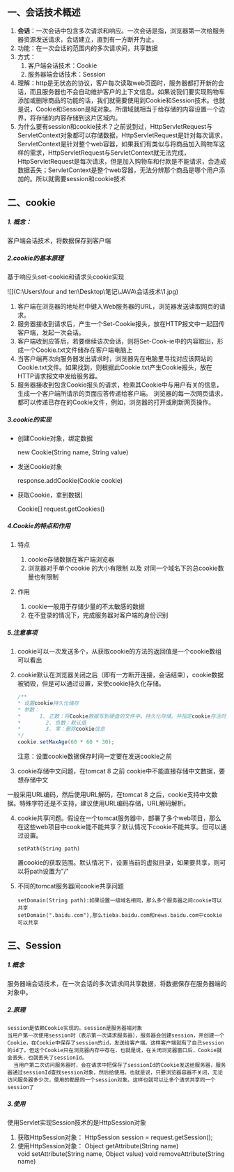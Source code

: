 ## 一、会话技术概述

1. **会话**：一次会话中包含多次请求和响应。一次会话是指，浏览器第一次给服务器资源发送请求，会话建立，直到有一方断开为止。
2. 功能：在一次会话的范围内的多次请求间，共享数据
3. 方式：
   1.  客户端会话技术：Cookie
   2. 服务器端会话技术：Session
4. 理解：http是无状态的协议，客户每次读取web页面时，服务器都打开新的会话，而且服务器也不会自动维护客户的上下文信息。如果说我们要实现购物车添加或删除商品的功能的话，我们就需要使用到Cookie和Session技术。也就是说，Cookie和Session是域对象。所谓域就相当于给存储的内容设置一个边界，将存储的内容存储到这片区域内。
5. 为什么要有session和cookie技术？之前说到过，HttpServletRequest与ServletContext对象都可以存储数据，HttpServletRequest是针对每次请求，ServletContext是针对整个web容器，如果我们有类似与将商品加入购物车这样的需求，HttpServletRequest与ServletContext就无法完成，HttpServletRequest是每次请求，但是加入购物车和付款是不能请求，会造成数据丢失；ServletContext是整个web容器，无法分辨那个商品是哪个用户添加的。所以就需要session和cookie技术

## 二、cookie

##### 1. 概念：

客户端会话技术，将数据保存到客户端

##### 2.cookie的基本原理

基于响应头set-cookie和请求头cookie实现

![](C:\Users\four and ten\Desktop\笔记\JAVA\会话技术\1.jpg)

1. 客户端在浏览器的地址栏中键入Web服务器的URL，浏览器发送读取网页的请求。 
2. 服务器接收到请求后，产生一个Set-Cookie报头，放在HTTP报文中一起回传客户端，发起一次会话。 
3. 客户端收到应答后，若要继续该次会话，则将Set-Cook-ie中的内容取出，形成一个Cookie.txt文件储存在客户端电脑上
4. 当客户端再次向服务器发出请求时，浏览器先在电脑里寻找对应该网站的Cookie.txt文件。如果找到，则根据此Cookie.txt产生Cookie报头，放在HTTP请求报文中发给服务器。
5. 服务器接收到包含Cookie报头的请求，检索其Cookie中与用户有关的信息，生成一个客户端所请示的页面应答传递给客户端。 浏览器的每一次网页请求，都可以传递已存在的Cookie文件，例如，浏览器的打开或刷新网页操作。

##### 3.cookie的实现

- 创建Cookie对象，绑定数据

  new Cookie(String name, String value) 

- 发送Cookie对象

   response.addCookie(Cookie cookie) 

- 获取Cookie，拿到数据]

   Cookie[]  request.getCookies()  

##### 4.Cookie的特点和作用

1. 特点
   1. cookie存储数据在客户端浏览器
   2. 浏览器对于单个cookie 的大小有限制 以及 对同一个域名下的总cookie数量也有限制

2. 作用
   1. cookie一般用于存储少量的不太敏感的数据
   2. 在不登录的情况下，完成服务器对客户端的身份识别

##### 5.注意事项

1. cookie可以一次发送多个，从获取cookie的方法的返回值是一个cookie数组可以看出

2. cookie默认在浏览器关闭之后（即有一方断开连接，会话结束），cookie数据被销毁，但是可以通过设置，来使cookie持久化存储。

   ```java
   /**
   * 设置cookie持久化储存
   * 参数：
   *      1. 正数：将Cookie数据写到硬盘的文件中。持久化存储。并指定cookie存活时间，时间到后，cookie文件自动失效
   * 		2. 负数：默认值
   * 		3. 零：删除cookie信息
   */
   cookie.setMaxAge(60 * 60 * 30);
   ```
   
   注意：设置cookie数据保存时间一定要在发送cookie之前

3. cookie存储中文问题，在tomcat 8 之前 cookie中不能直接存储中文数据，要想存储中文

一般采用URL编码，然后使用URL解码，在tomcat 8 之后，cookie支持中文数据。特殊字符还是不支持，建议使用URL编码存储，URL解码解析。

4. cookie共享问题。假设在一个tomcat服务器中，部署了多个web项目，那么在这些web项目中cookie能不能共享？默认情况下cookie不能共享。但可以通过设置。

   ```
   setPath(String path)
   ```

   置cookie的获取范围。默认情况下，设置当前的虚拟目录，如果要共享，则可以将path设置为"/"

5. 不同的tomcat服务器间cookie共享问题

   ```
   setDomain(String path):如果设置一级域名相同，那么多个服务器之间cookie可以共享
   setDomain(".baidu.com"),那么tieba.baidu.com和news.baidu.com中cookie可以共享
   ```

   

## 三、Session

##### 1.概念

服务器端会话技术，在一次会话的多次请求间共享数据，将数据保存在服务器端的对象中。

##### 2.原理

 	session是依赖Cookie实现的。session是服务器端对象
  	当用户第一次使用session时（表示第一次请求服务器），服务器会创建session，并创建一个Cookie，在Cookie中保存了session的id，发送给客户端。这样客户端就有了自己session的id了。但这个Cookie只在浏览器内存中存在，也就是说，在关闭浏览器窗口后，Cookie就会丢失，也就丢失了sessionId。
	  当用户第二次访问服务器时，会在请求中把保存了sessionId的Cookie发送给服务器，服务器通过sessionId查找session对象，然后给使用。也就是说，只要浏览器容器不关闭，无论访问服务器多少次，使用的都是同一个session对象。这样也就可以让多个请求共享同一个session了

##### 3.使用

使用Servlet实现Session技术的是HttpSession对象

1. 获取HttpSession对象：
		HttpSession session = request.getSession();
2. 使用HttpSession对象：
    Object getAttribute(String name)  
    void setAttribute(String name, Object value)
    void removeAttribute(String name)  



